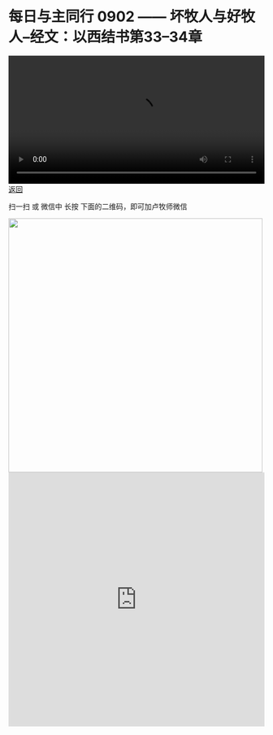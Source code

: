 # 每日与主同行 0902 —— 坏牧人与好牧人–经文：以西结书第33–34章

<video width='100%' controls src='https://go2024.simai.life/api?redirect=https://r2.savefamily.net/@pastorpaulqiankunlu618/f_fB1Hby2hA.mp4?metric=PastorLu%26keyword=webpage%26type=video%26bot=26%26to=webpage'></video>
<a href='../daily.html'> 返回 </a>
<p>扫一扫 或 微信中 长按 下面的二维码，即可加卢牧师微信</p>
<img src='https://r2.savefamily.net/OVagt1.JPG' width='500px' />



<iframe width="100%" height="500" src="https://www.youtube.com/embed/f_fB1Hby2hA?si=zz5OCgHQvyW71w8c&amp;controls=0" title="YouTube video player" frameborder="0" allow="accelerometer; autoplay; clipboard-write; encrypted-media; gyroscope; picture-in-picture; web-share" referrerpolicy="strict-origin-when-cross-origin" allowfullscreen></iframe>